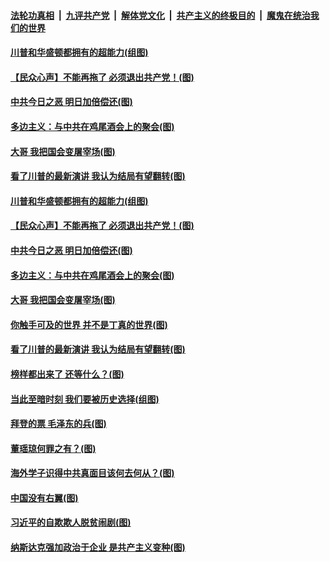 ####  [法轮功真相](../../../../basic/blob/master/README.md?t=12062231) &nbsp;|&nbsp; [九评共产党](../../../../9ping.md/blob/master/README.md?t=12062231) &nbsp;|&nbsp; [解体党文化](../../../../jtdwh.md/blob/master/README.md?t=12062231)  &nbsp;|&nbsp; [共产主义的终极目的](../../../../gczydzjmd.md/blob/master/README.md?t=12062231) &nbsp;|&nbsp; [魔鬼在统治我们的世界](../../../../mgztzwmdsj.md/blob/master/README.md?t=12062231) 

#### [川普和华盛顿都拥有的超能力(组图)](../pages/p4/954899.md?t=12062231) 

#### [【民众心声】不能再拖了 必须退出共产党！(图)](../pages/p4/954428.md?t=12062231) 

#### [中共今日之恶 明日加倍偿还(图)](../pages/p4/954704.md?t=12062231) 

#### [多边主义：与中共在鸡尾酒会上的聚会(图)](../pages/p4/954694.md?t=12062231) 

#### [大哥 我把国会变屠宰场(图)](../pages/p4/954713.md?t=12062231) 

#### [看了川普的最新演讲 我认为结局有望翻转(图)](../pages/p4/954847.md?t=12062231) 

#### [川普和华盛顿都拥有的超能力(组图)](../pages/p4/954899.md?t=12062231) 

#### [【民众心声】不能再拖了 必须退出共产党！(图)](../pages/p4/954428.md?t=12062231) 

#### [中共今日之恶 明日加倍偿还(图)](../pages/p4/954704.md?t=12062231) 

#### [多边主义：与中共在鸡尾酒会上的聚会(图)](../pages/p4/954694.md?t=12062231) 

#### [大哥 我把国会变屠宰场(图)](../pages/p4/954713.md?t=12062231) 

#### [你触手可及的世界 并不是丁真的世界(图)](../pages/p4/954846.md?t=12062231) 

#### [看了川普的最新演讲 我认为结局有望翻转(图)](../pages/p4/954847.md?t=12062231) 

#### [榜样都出来了 还等什么？(图)](../pages/p4/954837.md?t=12062231) 


#### [当此至暗时刻 我们要被历史选择(组图)](../pages/p4/953950.md?t=12062231) 

#### [拜登的票 毛泽东的兵(图)](../pages/p4/954808.md?t=12062231) 

#### [董瑶琼何罪之有？(图)](../pages/p4/954775.md?t=12062231) 

#### [海外学子识得中共真面目该何去何从？(图)](../pages/p4/954776.md?t=12062231) 

#### [中国没有右翼(图)](../pages/p4/954774.md?t=12062231) 

#### [习近平的自欺欺人脱贫闹剧(图)](../pages/p4/954761.md?t=12062231) 

#### [纳斯达克强加政治于企业 是共产主义变种(图)](../pages/p4/954772.md?t=12062231) 





